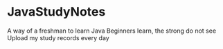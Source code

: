 # JavaStudyNotes
A way of a freshman to learn Java
Beginners learn, the strong do not see
Upload my study records every day
